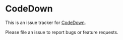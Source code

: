 # CodeDown

This is an issue tracker for [CodeDown](https://codedown.io).

Please file an issue to report bugs or feature requests.

